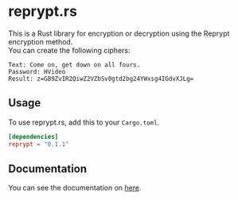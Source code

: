 # reprypt.rs
This is a Rust library for encryption or decryption using the Reprypt encryption method.  
You can create the following ciphers:
```
Text: Come on, get down on all fours.
Password: HVideo
Result: z=GB9ZvIR2QiwZ2VZbSv0gtd2bg24YWxsg4IGdvXJLg=
```

## Usage
To use reprypt.rs, add this to your `Cargo.toml`.
```toml
[dependencies]
reprypt = "0.1.1"
```

## Documentation
You can see the documentation on [here](https://tasuren.github.io/reprypt.rs/).
